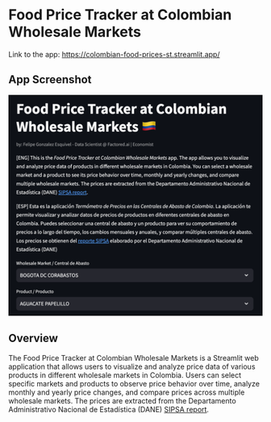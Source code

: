 # Food Price Tracker at Colombian Wholesale Markets

Link to the app: https://colombian-food-prices-st.streamlit.app/

## App Screenshot
![Something](images/app_screenshot.png)

## Overview
The Food Price Tracker at Colombian Wholesale Markets is a Streamlit web application that allows users to visualize and analyze price data of various products in different wholesale markets in Colombia. Users can select specific markets and products to observe price behavior over time, analyze monthly and yearly price changes, and compare prices across multiple wholesale markets.
The prices are extracted from the Departamento Administrativo Nacional de Estadística (DANE) [SIPSA report](https://www.dane.gov.co/index.php/estadisticas-por-tema/agropecuario/sistema-de-informacion-de-precios-sipsa/servicio-web-para-consulta-de-la-base-de-datos-de-sipsa).
